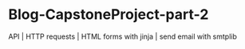 # Blog-CapstoneProject-part-2
API | HTTP requests | HTML forms  with jinja | send email with smtplib
